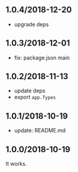 ## 1.0.4/2018-12-20

- upgrade deps

## 1.0.3/2018-12-01

- fix: package.json main

## 1.0.2/2018-11-13

- update deps
- export `app.Types`

## 1.0.1/2018-10-19

- update: README.md

## 1.0.0/2018-10-19

It works.
